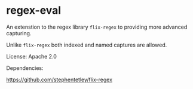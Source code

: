 # regex-eval

An extenstion to the regex library `flix-regex` to providing more advanced capturing.

Unlike `flix-regex` both indexed and named captures are allowed.

License: Apache 2.0

Dependencies: 

https://github.com/stephentetley/flix-regex
